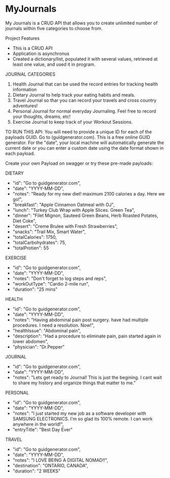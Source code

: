 # MyJournals
My Journals is a CRUD API that allows you to create unlimited number of journals within five categories to choose from.

Project Features
+ This is a CRUD API
+ Application is asynchronus
+ Created a dictionary/list, populated it with several values, retrieved at least one value, and used it in program.

JOURNAL CATEGORIES
1. Health Journal that can be used the record entries for tracking health information
2. Dietary Journal to help track your eating habits and meals.
3. Travel Journal so thar you can record your travels and cross country adventures! 
4. Personal Journal for normal everyday Journaling. Feel free to record your thoughts, dreams, etc!
5. Exercise Journal to keep track of your Workout Sessions.

TO RUN THIS API:
You will need to provide a unique ID for each of the payloads GUID. Go to (guidgenerator.com). This is a free online GUID generator.
For the "date", your local machine will automatically generate the current date or you can enter a custom date using the date format shown in each payload.

Create your own Payload on swagger or try these pre-made payloads:

DIETARY
  * "id": "Go to guidgenerator.com",
  * "date": "YYYY-MM-DD",
  * "notes": "Ready for my new diet! maximum 2100 calories a day. Here we go!",
  * "breakfast": "Apple Cinnamon Oatmeal with OJ",
  * "lunch": "Turkey Club Wrap with Apple Slices. Green Tea",
  * "dinner": "Filet Mignon, Sauteed Green Beans, Herb Roasted Potates, Diet Coke",
  * "desert": "Creme Brulee with Fresh Strawberries",
  * "snacks": "Trail Mix, Smart Water",
  * "totalCalories": 1750,
  * "totalCarbohydrates": 75,
  * "totalProtien": 55

EXERCISE
  * "id": "Go to guidgenerator.com",
  * "date": "YYYY-MM-DD",
  * "notes": "Don't forget to log steps and reps",
  * "workOutType": "Cardio 2-mile run",
  * "duration": "25 mins"

HEALTH
  * "id": "Go to guidgenerator.com",
  * "date": "YYYY-MM-DD",
  * "notes": "Having abdominal pain post surgery. have had multiple procedures. I need a resolution. Now!",
  * "healthIssue": "Abdominal pain",
  * "description": "Had a procedure to eliminate pain, pain started again in lower abdomen",
  * "physician": "Dr.Pepper"

JOURNAL
  * "id": "Go to guidgenerator.com",
  * "date": "YYYY-MM-DD",
  * "notes": "Lets get ready to Journal! This is just the begining. I cant wait to share my history and organize things that matter to me."

PERSONAL
  * "id": "Go to guidgenerator.com",
  * "date": "YYYY-MM-DD",
  * "notes": "I just started my new job as a software developer with SAMSUNG ELECTRONICS. I'm so glad its 100% remote. I can work anywhere in the world!",
  * "entryTitle": "Best Day Ever"

TRAVEL
  * "id": "Go to guidgenerator.com",
  * "date": "YYYY-MM-DD",
  * "notes": "I LOVE BEING A DIGITAL NOMAD!!",
  * "destination": "ONTARIO, CANADA",
  * "duration": "2 WEEKS"




